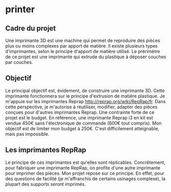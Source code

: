 printer
=======

Cadre du projet
---------------
Une imprimante 3D est une machine qui permet de reproduire des pièces plus ou moins complexes par apport de matière. Il existe plusieurs types d'imprimantes, selon le principe d'apport de matière utilisé. Le prérimètre de ce projet est une imprimante qui extrude du plastique à déposer couches par couches.


Objectif
--------
Le principal objectif est, évidement, de construire une imprimante 3D. Cette imprimante fonctionnera sur le principe d'extrusion de matière plastique. Je m'appuie sur les imprimantes Reprap http://reprap.org/wiki/RepRap/fr. Dans cette perspective, je m'autorise à réutiliser, modifier, adapter des pièces conçues pour d'autres imprimantes Reprap.
Une contrainte forte de ce projet est le budget. En référence, une imprimante Reprap i3 en kit est vendue 450€ sans l'électronique de commande (600€ tout compris). Mon objectif est de limiter mon budget à 250€. C'est difficilement atteignable, mais pas impossible.

Les imprimantes RepRap
----------------------
Le principe de ces imprimantes est qu'elles sont réplicables. Concrêtement, pour fabriquer une imprimante RepRap, on profite d'une autre imprimante pour imprimer des pièces. Mon projet repose sur ce principe. En effet, pour des questions de facilité (je m'affranchis de certains usinages complexe), la plupart des supports seront imprimés.

